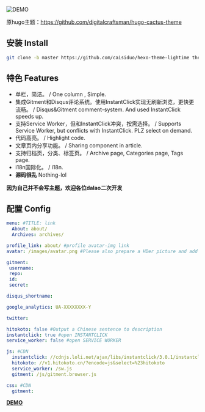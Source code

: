 ![DEMO](https://wx2.sinaimg.cn/large/005zWjpngy1frnimy8mbmj30pp0g340k)

原hugo主题：https://github.com/digitalcraftsman/hugo-cactus-theme

## 安装 Install

```bash
git clone -b master https://github.com/caisiduo/hexo-theme-lightime themes/lightime
```

## 特色 Features

- 单栏，简洁。 / One column , Simple.
- 集成Gitment和Disqus评论系统。使用InstantClick实现无刷新浏览，更快更流畅。 / Disqus&Gitment comment-system. And used InstantClick speeds up.
- 支持Service Worker，但和InstantClick冲突，按需选择。 / Supports Service Worker, but conflicts with InstantClick. PLZ select on demand.
- 代码高亮。 / Highlight code.
- 文章页内分享功能。 / Sharing component in article.
- 支持归档页，分类、标签页。 / Archive page, Categories page, Tags page.
- i18n国际化。 / i18n.
- ~~**源码很乱**~~ Nothing-lol

**因为自己并不会写主题，欢迎各位dalao二次开发**

## 配置 Config
```yaml
menu: #TITLE: link
  About: about/
  Archives: archives/

profile_link: about/ #profile avatar-img link
avatar: /images/avatar.png #Please also prepare a HDer picture and add suffix@2x put in the same directory.

gitment:
 username: 
 repo: 
 id: 
 secret: 

disqus_shortname: 

google_analytics: UA-XXXXXXXX-Y

twitter: 

hitokoto: false #Output a Chinese sentence to description
instantclick: true #open INSTANTCLICK
service_worker: false #open SERVICE WORKER

js: #CDN
  instantclick: //cdnjs.loli.net/ajax/libs/instantclick/3.0.1/instantclick.min.js
  hitokoto: //v1.hitokoto.cn/?encode=js&select=%23hitokoto
  service_worker: /sw.js
  gitment: /js/gitment.browser.js

css: #CDN
  gitment: 
```

**[DEMO](https://caisiduo.github.io)**